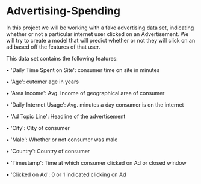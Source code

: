 # Advertising-Spending
In this project we will be working with a fake advertising data set, indicating whether or not a particular internet user clicked on an Advertisement. We will try to create a model that will predict whether or not they will click on an ad based off the features of that user.

This data set contains the following features:

• 'Daily Time Spent on Site': consumer time on site in minutes

• 'Age': cutomer age in years

• 'Area Income': Avg. Income of geographical area of consumer

• 'Daily Internet Usage': Avg. minutes a day consumer is on the internet

• 'Ad Topic Line': Headline of the advertisement

• 'City': City of consumer

• 'Male': Whether or not consumer was male

• 'Country': Country of consumer

• 'Timestamp': Time at which consumer clicked on Ad or closed window

• 'Clicked on Ad': 0 or 1 indicated clicking on Ad
